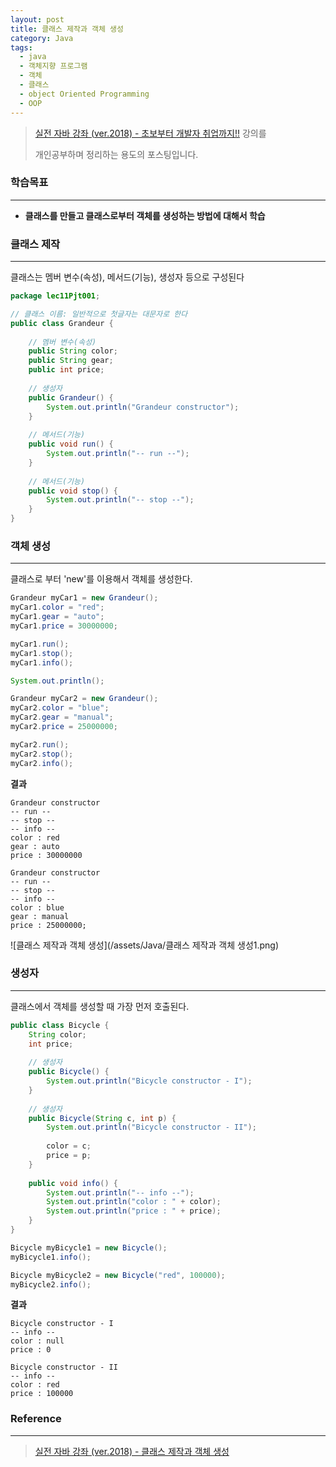 ```yaml
---
layout: post
title: 클래스 제작과 객체 생성
category: Java
tags:
  - java
  - 객체지향 프로그램
  - 객체
  - 클래스
  - object Oriented Programming
  - OOP
---
```




> [실전 자바 강좌 (ver.2018) - 초보부터 개발자 취업까지!!](https://www.inflearn.com/course/%EC%8B%A4%EC%A0%84-%EC%9E%90%EB%B0%94_java-renew/) 강의를
>
> 개인공부하며 정리하는 용도의 포스팅입니다.



### 학습목표

---

- **클래스를 만들고 클래스로부터 객체를 생성하는 방법에 대해서 학습**



### 클래스 제작

---

클래스는 멤버 변수(속성), 메서드(기능), 생성자 등으로 구성된다
```java
package lec11Pjt001;

// 클래스 이름: 일반적으로 첫글자는 대문자로 한다
public class Grandeur {
    
    // 멤버 변수(속성)
    public String color;
    public String gear;
    public int price;
    
    // 생성자
    public Grandeur() {
        System.out.println("Grandeur constructor");
    }
    
    // 메서드(기능)
    public void run() {
        System.out.println("-- run --");
    }
    
    // 메서드(기능)
    public void stop() {
        System.out.println("-- stop --");
    }
}
```





### 객체 생성

---

클래스로 부터 'new'를 이용해서 객체를 생성한다.

```java
Grandeur myCar1 = new Grandeur();
myCar1.color = "red";
myCar1.gear = "auto";
myCar1.price = 30000000;

myCar1.run();
myCar1.stop();
myCar1.info();

System.out.println();

Grandeur myCar2 = new Grandeur();
myCar2.color = "blue";
myCar2.gear = "manual";
myCar2.price = 25000000;

myCar2.run();
myCar2.stop();
myCar2.info();
```





**결과**

```
Grandeur constructor
-- run --
-- stop --
-- info --
color : red
gear : auto
price : 30000000

Grandeur constructor
-- run --
-- stop --
-- info --
color : blue
gear : manual
price : 25000000;
```





![클래스 제작과 객체 생성](/assets/Java/클래스 제작과 객체 생성1.png)



### 생성자

---

클래스에서 객체를 생성할 때 가장 먼저 호출된다.

```java
public class Bicycle {
    String color;
    int price;
    
    // 생성자
    public Bicycle() {
        System.out.println("Bicycle constructor - I");
    }
    
    // 생성자
    public Bicycle(String c, int p) {
        System.out.println("Bicycle constructor - II");
        
        color = c;
        price = p;
    }
    
    public void info() {
        System.out.println("-- info --");
        System.out.println("color : " + color);
        System.out.println("price : " + price);
    }
}

```

```java
Bicycle myBicycle1 = new Bicycle();
myBicycle1.info();

Bicycle myBicycle2 = new Bicycle("red", 100000);
myBicycle2.info();
```



**결과**

```
Bicycle constructor - I
-- info --
color : null
price : 0

Bicycle constructor - II
-- info --
color : red
price : 100000
```





### Reference

---

> [실전 자바 강좌 (ver.2018) - 클래스 제작과 객체 생성](https://www.inflearn.com/course/%EC%8B%A4%EC%A0%84-%EC%9E%90%EB%B0%94_java-renew/%ED%81%B4%EB%9E%98%EC%8A%A4-%EC%A0%9C%EC%9E%91%EA%B3%BC-%EA%B0%9D%EC%B2%B4-%EC%83%9D%EC%84%B1/)

